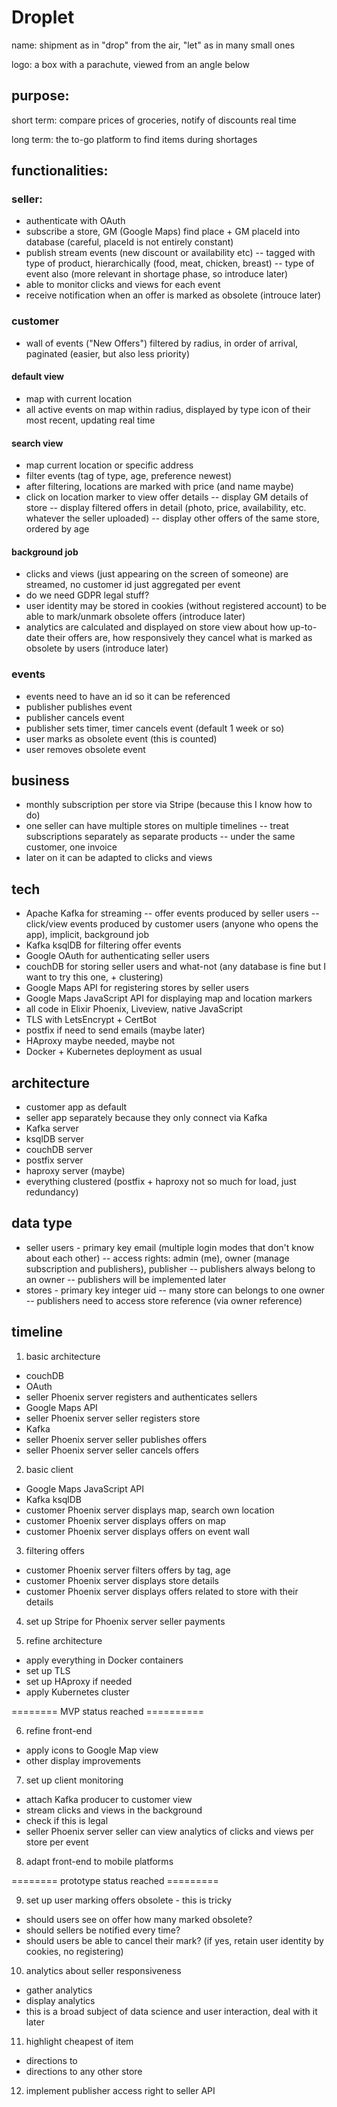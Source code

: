 # Droplet

name: shipment as in "drop" from the air, "let" as in many small ones

logo: a box with a parachute, viewed from an angle below

## purpose:

short term: compare prices of groceries, notify of discounts real time

long term: the to-go platform to find items during shortages

## functionalities:

### seller:
- authenticate with OAuth
- subscribe a store, GM (Google Maps) find place + GM placeId into database (careful, placeId is not entirely constant)
- publish stream events (new discount or availability etc)
-- tagged with type of product, hierarchically (food, meat, chicken, breast)
-- type of event also (more relevant in shortage phase, so introduce later)
- able to monitor clicks and views for each event
- receive notification when an offer is marked as obsolete (introuce later)

### customer
- wall of events ("New Offers") filtered by radius, in order of arrival, paginated (easier, but also less priority)

#### default view
- map with current location
- all active events on map within radius, displayed by type icon of their most recent, updating real time

#### search view
- map current location or specific address
- filter events (tag of type, age, preference newest)
- after filtering, locations are marked with price (and name maybe)
- click on location marker to view offer details
-- display GM details of store
-- display filtered offers in detail (photo, price, availability, etc. whatever the seller uploaded)
-- display other offers of the same store, ordered by age

#### background job
- clicks and views (just appearing on the screen of someone) are streamed, no customer id just aggregated per event
- do we need GDPR legal stuff?
- user identity may be stored in cookies (without registered account) to be able to mark/unmark obsolete offers (introduce later)
- analytics are calculated and displayed on store view about how up-to-date their offers are, how responsively they cancel what is marked as obsolete by users (introduce later)

### events
- events need to have an id so it can be referenced
- publisher publishes event
- publisher cancels event
- publisher sets timer, timer cancels event (default 1 week or so)
- user marks as obsolete event (this is counted)
- user removes obsolete event

## business
- monthly subscription per store via Stripe (because this I know how to do)
- one seller can have multiple stores on multiple timelines
-- treat subscriptions separately as separate products
-- under the same customer, one invoice
- later on it can be adapted to clicks and views

## tech
- Apache Kafka for streaming
-- offer events produced by seller users
-- click/view events produced by customer users (anyone who opens the app), implicit, background job
- Kafka ksqlDB for filtering offer events
- Google OAuth for authenticating seller users
- couchDB for storing seller users and what-not (any database is fine but I want to try this one, + clustering)
- Google Maps API for registering stores by seller users
- Google Maps JavaScript API for displaying map and location markers
- all code in Elixir Phoenix, Liveview, native JavaScript
- TLS with LetsEncrypt + CertBot
- postfix if need to send emails (maybe later)
- HAproxy maybe needed, maybe not
- Docker + Kubernetes deployment as usual

## architecture
- customer app as default
- seller app separately because they only connect via Kafka
- Kafka server
- ksqlDB server
- couchDB server
- postfix server
- haproxy server (maybe)
- everything clustered (postfix + haproxy not so much for load, just redundancy)

## data type
- seller users - primary key email (multiple login modes that don't know about each other)
-- access rights: admin (me), owner (manage subscription and publishers), publisher
-- publishers always belong to an owner
-- publishers will be implemented later
- stores - primary key integer uid
-- many store can belongs to one owner
-- publishers need to access store reference (via owner reference)

## timeline
1. basic architecture
- couchDB
- OAuth
- seller Phoenix server registers and authenticates sellers
- Google Maps API
- seller Phoenix server seller registers store
- Kafka
- seller Phoenix server seller publishes offers
- seller Phoenix server seller cancels offers

2. basic client
- Google Maps JavaScript API
- Kafka ksqlDB
- customer Phoenix server displays map, search own location
- customer Phoenix server displays offers on map
- customer Phoenix server displays offers on event wall

3. filtering offers
- customer Phoenix server filters offers by tag, age
- customer Phoenix server displays store details
- customer Phoenix server displays offers related to store with their details

4. set up Stripe for Phoenix server seller payments

5. refine architecture
- apply everything in Docker containers
- set up TLS
- set up HAproxy if needed
- apply Kubernetes cluster

======== MVP status reached ==========

6. refine front-end
- apply icons to Google Map view
- other display improvements

7. set up client monitoring
- attach Kafka producer to customer view
- stream clicks and views in the background
- check if this is legal
- seller Phoenix server seller can view analytics of clicks and views per store per event

8. adapt front-end to mobile platforms

======== prototype status reached =========

9. set up user marking offers obsolete - this is tricky
- should users see on offer how many marked obsolete?
- should sellers be notified every time?
- should users be able to cancel their mark? (if yes, retain user identity by cookies, no registering)

10. analytics about seller responsiveness
- gather analytics
- display analytics
- this is a broad subject of data science and user interaction, deal with it later

11. highlight cheapest of item
- directions to
- directions to any other store

12. implement publisher access right to seller API
